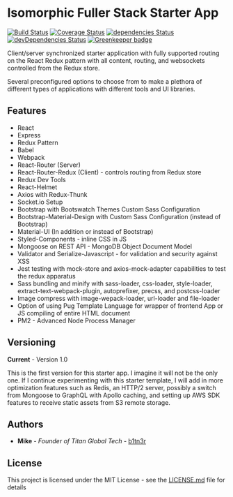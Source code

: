 # Isomorphic Fuller Stack Starter App


[![Build Status](https://travis-ci.org/b1tn3r/fuller-stack-boilerplate.svg?branch=master)](https://travis-ci.org/b1tn3r/fuller-stack-boilerplate)
[![Coverage Status](https://img.shields.io/coveralls/b1tn3r/fuller-stack-starter-app.svg?style=flat-square)](https://coveralls.io/github/b1tn3r/fuller-stack-starter-app?branch=master)
[![dependencies Status](https://david-dm.org/b1tn3r/fuller-stack-starter-app/status.svg)](https://david-dm.org/b1tn3r/fuller-stack-starter-app)
[![devDependencies Status](https://david-dm.org/b1tn3r/fuller-stack-starter-app/dev-status.svg)](https://david-dm.org/b1tn3r/fuller-stack-starter-app?type=dev) [![Greenkeeper badge](https://badges.greenkeeper.io/b1tn3r/fuller-stack-boilerplate.svg)](https://greenkeeper.io/)


Client/server synchronized starter application with fully supported routing on the React Redux pattern with all content, routing, and websockets controlled from the Redux store.

Several preconfigured options to choose from to make a plethora of different types of applications with different tools and UI libraries.

## Features

* React
* Express
* Redux Pattern
* Babel
* Webpack
* React-Router (Server)
* React-Router-Redux (Client) - controls routing from Redux store
* Redux Dev Tools
* React-Helmet
* Axios with Redux-Thunk
* Socket.io Setup
* Bootstrap with Bootswatch Themes Custom Sass Configuration
* Bootstrap-Material-Design with Custom Sass Configuration (instead of Bootstrap)
* Material-UI (In addition or instead of Bootstrap)
* Styled-Components - inline CSS in JS
* Mongoose on REST API - MongoDB Object Document Model
* Validator and Serialize-Javascript - for validation and security against XSS
* Jest testing with mock-store and axios-mock-adapter capabilities to test the redux apparatus
* Sass bundling and minify with sass-loader, css-loader, style-loader, extract-text-webpack-plugin, autoprefixer, precss, and postcss-loader
* Image compress with image-wepack-loader, url-loader and file-loader
* Option of using Pug Template Language for wrapper of frontend App or JS compiling of entire HTML document
* PM2 - Advanced Node Process Manager


## Versioning

**Current** - Version 1.0

This is the first version for this starter app. I imagine it will not be the only one. If I continue experimenting with this starter template, I will add in more optimization features such as Redis, an HTTP/2 server, possibly a switch from Mongoose to GraphQL with Apollo caching, and setting up AWS SDK features to receive static assets from S3 remote storage.


## Authors

* **Mike** - *Founder of Titan Global Tech* - [b1tn3r](https://github.com/b1tn3r)


## License

This project is licensed under the MIT License - see the [LICENSE.md](LICENSE.md) file for details


